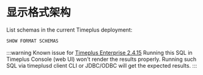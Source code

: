 # 显示格式架构

List schemas in the current Timeplus deployment:

```sql
SHOW FORMAT SCHEMAS
```

:::warning Known issue for [Timeplus Enterprise 2.4.15](enterprise-releases#known_issue_2_4_15)
Running this SQL in Timeplus Console (web UI) won't render the results properly. Running such SQL via timeplusd client CLI or JDBC/ODBC will get the expected results.
:::
